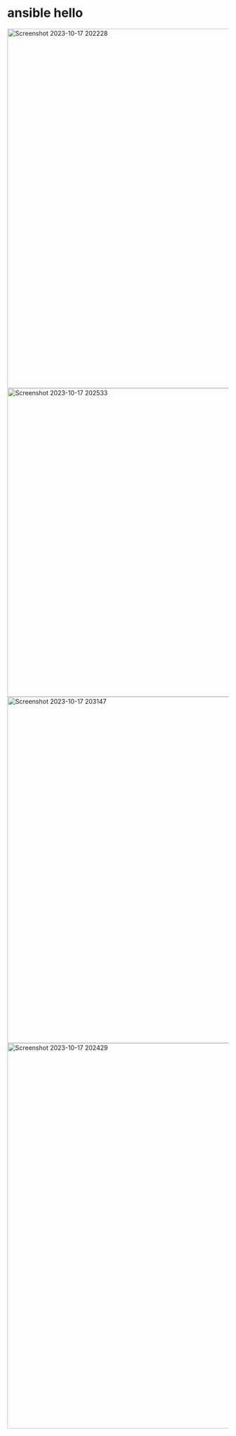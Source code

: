 # ansible hello

<img width="818" alt="Screenshot 2023-10-17 202228" src="https://github.com/amritsingh5/ansible/assets/146261015/187c2c34-8eb5-4312-962a-35afb93c2179">
<img width="702" alt="Screenshot 2023-10-17 202533" src="https://github.com/amritsingh5/ansible/assets/146261015/6b65e0df-abaf-4bab-896f-5a6cd17b0b7a">
<img width="788" alt="Screenshot 2023-10-17 203147" src="https://github.com/amritsingh5/ansible/assets/146261015/fa94d567-c71a-450b-add7-fe1e8423a999">
<img width="877" alt="Screenshot 2023-10-17 202429" src="https://github.com/amritsingh5/ansible/assets/146261015/82f1fba2-0527-4a46-8c31-c1d44c73e051">
